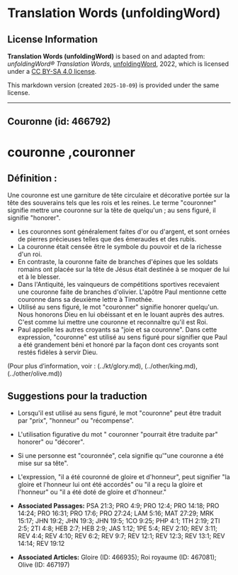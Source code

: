 # Translation Words (unfoldingWord)

## License Information

**Translation Words (unfoldingWord)** is based on and adapted from: _unfoldingWord® Translation Words_, [unfoldingWord](https://unfoldingword.org/utw), 2022, which is licensed under a [CC BY-SA 4.0 license](https://creativecommons.org/licenses/by-sa/4.0/legalcode.en).

This markdown version (created `2025-10-09`) is provided under the same license.



--------------------------------

## Couronne (id: 466792)

couronne ,couronner
===================

Définition :
------------

Une couronne est une garniture de tête circulaire et décorative portée sur la tête des souverains tels que les rois et les reines. Le terme "couronner" signifie mettre une couronne sur la tête de quelqu'un ; au sens figuré, il signifie "honorer".

* Les couronnes sont généralement faites d'or ou d'argent, et sont ornées de pierres précieuses telles que des émeraudes et des rubis.
* La couronne était censée être le symbole du pouvoir et de la richesse d'un roi.
* En contraste, la couronne faite de branches d'épines que les soldats romains ont placée sur la tête de Jésus était destinée à se moquer de lui et à le blesser.
* Dans l'Antiquité, les vainqueurs de compétitions sportives recevaient une couronne faite de branches d'olivier. L'apôtre Paul mentionne cette couronne dans sa deuxième lettre à Timothée.
* Utilisé au sens figuré, le mot "couronner" signifie honorer quelqu'un. Nous honorons Dieu en lui obéissant et en le louant auprès des autres. C'est comme lui mettre une couronne et reconnaître qu'il est Roi.
* Paul appelle les autres croyants sa "joie et sa couronne". Dans cette expression, "couronne" est utilisé au sens figuré pour signifier que Paul a été grandement béni et honoré par la façon dont ces croyants sont restés fidèles à servir Dieu.

(Pour plus d’information, voir : (../kt/glory.md), (../other/king.md), (../other/olive.md))

Suggestions pour la traduction
------------------------------

* Lorsqu'il est utilisé au sens figuré, le mot "couronne" peut être traduit par "prix", "honneur" ou "récompense".
* L'utilisation figurative du mot " couronner "pourrait être traduite par" honorer" ou "décorer".
* Si une personne est "couronnée", cela signifie qu'"une couronne a été mise sur sa tête".
* L'expression, "il a été couronné de gloire et d'honneur", peut signifier "la gloire et l'honneur lui ont été accordés" ou "il a reçu la gloire et l'honneur" ou "il a été doté de gloire et d'honneur."

* **Associated Passages:** PSA 21:3; PRO 4:9; PRO 12:4; PRO 14:18; PRO 14:24; PRO 16:31; PRO 17:6; PRO 27:24; LAM 5:16; MAT 27:29; MRK 15:17; JHN 19:2; JHN 19:3; JHN 19:5; 1CO 9:25; PHP 4:1; 1TH 2:19; 2TI 2:5; 2TI 4:8; HEB 2:7; HEB 2:9; JAS 1:12; 1PE 5:4; REV 2:10; REV 3:11; REV 4:4; REV 4:10; REV 6:2; REV 9:7; REV 12:1; REV 12:3; REV 13:1; REV 14:14; REV 19:12
* **Associated Articles:** Gloire (ID: 466935); Roi royaume (ID: 467081); Olive (ID: 467197)

